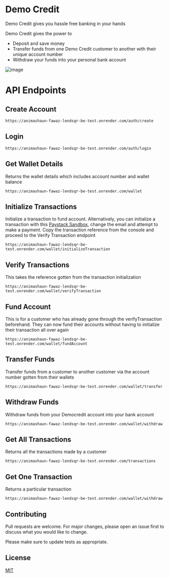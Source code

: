 # Demo Credit
Demo Credit gives you hassle free banking in your hands

Demo Credit gives the power to

- Deposit and save money
- Transfer funds from one Demo Credit customer to another with their unique account number
- Withdraw your funds into your personal bank account

![image](https://user-images.githubusercontent.com/67710631/225766792-726d20f0-8ab9-4a3b-b52f-cc99ae31f845.png)

 

# API Endpoints


## Create Account

```
https://animashaun-fawaz-lendsqr-be-test.onrender.com/auth/create

```

## Login

```
https://animashaun-fawaz-lendsqr-be-test.onrender.com/auth/login

```

## Get Wallet Details
Returns the wallet details which includes account number and wallet balance

```
https://animashaun-fawaz-lendsqr-be-test.onrender.com/wallet

```
## Initialize Transactions
Initialize a transaction to fund account.
Alternatively, you can initialize a transaction with this [Paystack Sandbox](https://codesandbox.io/s/paystack-example-forked-evp1dw?file=/src/App.tsx), change the email and attempt to make a payment. Copy the transaction reference from the console and proceed to the Verify Transaction endpoint

```
https://animashaun-fawaz-lendsqr-be-test.onrender.com/wallet/initializeTransaction

```

## Verify Transactions
This takes the reference gotten from the transaction initialization

```
https://animashaun-fawaz-lendsqr-be-test.onrender.com/wallet/verifyTransaction

```

## Fund Account
This is for a customer who has already gone through the verifyTransaction beforehand. They can now fund their accounts without having to initialize their transaction all over again
```
https://animashaun-fawaz-lendsqr-be-test.onrender.com/wallet/fundAccount

```

## Transfer Funds
Transfer funds from a customer to another customer via the account number gotten from their wallets

```
https://animashaun-fawaz-lendsqr-be-test.onrender.com/wallet/transfer

```

## Withdraw Funds
Withdraw funds from your Democredit account into your bank account

```
https://animashaun-fawaz-lendsqr-be-test.onrender.com/wallet/withdraw

```

## Get All Transactions
Returns all the transactions made by a customer

```
https://animashaun-fawaz-lendsqr-be-test.onrender.com/transactions

```
## Get One Transaction
Returns a particular transaction 

```
https://animashaun-fawaz-lendsqr-be-test.onrender.com/wallet/withdraw

```

## Contributing

Pull requests are welcome. For major changes, please open an issue first
to discuss what you would like to change.

Please make sure to update tests as appropriate.

## License

[MIT](https://choosealicense.com/licenses/mit/)
